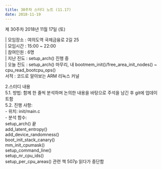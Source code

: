 ```yaml
---
title: 30주차 스터디 노트 (11.17)
date: 2018-11-19
---
```


<p>
제 30주차 2018년 11월 17일 (토)
</p><p>
| 모임장소 : 여의도역 국제금융로 2길 25 ​<br>
| 모임시간 : 15:00 ~ 22:00<br>
| 참여인원 : 6명<br>
| 지난 진도 : setup_arch() 진행 중<br>
| 오늘 진도 : setup_arch() 마무리, 내 bootmem_init()/free_area_init_nodes() ~ cpu_read_bootcpu_ops()<br>
서적 :  코드로 알아보는 ARM 리눅스 커널
</p><p>
2.스터디 내용<br>
5.1. 방법: 함께 한 줄씩 분석하며 논의한 내용을 바탕으로 주석을 남긴 후 git에 업데이트함<br>
5.2. 진행 사항:<br>
 - 위치: init/main.c <br>
 - 분석 함수:<br>
    setup_arch() 끝<br>
    add_latent_entropy()<br>
    add_device_randomness()<br>
    boot_init_stack_canary()<br>
    mm_init_cpumask()<br>
    setup_command_line()<br>
    setup_nr_cpu_ids()<br>
    setup_per_cpu_areas() 관련 책 507p 읽다가 중단함 <br>
 
</p>

